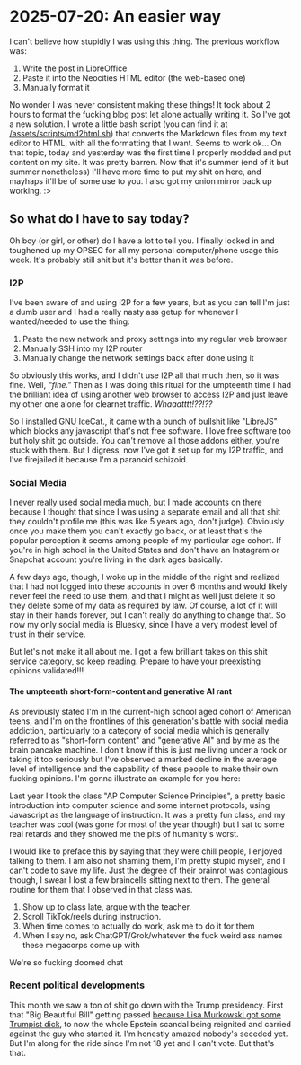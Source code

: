 2025-07-20: An easier way
========================

I can't believe how stupidly I was using this thing. The previous workflow was:

1. Write the post in LibreOffice
2. Paste it into the Neocities HTML editor (the web-based one)
3. Manually format it

No wonder I was never consistent making these things! It took about 2 hours to format the fucking blog post let alone actually writing it. So I've got a new solution. I wrote a little bash script (you can find it at [/assets/scripts/md2html.sh](../../../assets/scripts/md2html.sh)) that converts the Markdown files from my text editor to HTML, with all the formatting that I want. Seems to work ok... On that topic, today and yesterday was the first time I properly modded and put content on my site. It was pretty barren. Now that it's summer (end of it but summer nonetheless) I'll have more time to put my shit on here, and mayhaps it'll be of some use to you. I also got my onion mirror back up working. :>

## So what do I have to say today? 
Oh boy (or girl, or other) do I have a lot to tell you. I finally locked in and toughened up my OPSEC for all my personal computer/phone usage this week. It's probably still shit but it's better than it was before. 

### I2P
I've been aware of and using I2P for a few years, but as you can tell I'm just a dumb user and I had a really nasty ass getup for whenever I wanted/needed to use the thing:
1. Paste the new network and proxy settings into my regular web browser
2. Manually SSH into my I2P router
3. Manually change the network settings back after done using it

So obviously this works, and I didn't use I2P all that much then, so it was fine. Well, *"fine."* Then as I was doing this ritual for the umpteenth time I had the brilliant idea of using another web browser to access I2P and just leave my other one alone for clearnet traffic. *Whaaatttt!??!??*

So I installed GNU IceCat., it came with a bunch of bullshit like "LibreJS" which blocks any javascript that's not free software. I love free software too but holy shit go outside. You can't remove all those addons either, you're stuck with them. But I digress, now I've got it set up for my I2P traffic, and I've firejailed it because I'm a paranoid schizoid. 

### Social Media
I never really used social media much, but I made accounts on there because I thought that since I was using a separate email and all that shit they couldn't profile me (this was like 5 years ago, don't judge). Obviously once you make them you can't exactly go back, or at least that's the popular perception it seems among people of my particular age cohort. If you're in high school in the United States and don't have an Instagram or Snapchat account you're living in the dark ages basically.

A few days ago, though, I woke up in the middle of the night and realized that I had not logged into these accounts in over 6 months and would likely never feel the need to use them, and that I might as well just delete it so they delete some of my data as required by law. Of course, a lot of it will stay in their hands forever, but I can't really do anything to change that. So now my only social media is Bluesky, since I have a very modest level of trust in their service.

But let's not make it all about me. I got a few brilliant takes on this shit service category, so keep reading. Prepare to have your preexisting opinions validated!!!

#### The umpteenth short-form-content and generative AI rant

As previously stated I'm in the current-high school aged cohort of American teens, and I'm on the frontlines of this generation's battle with social media addiction, particularly to a category of social media which is generally referred to as "short-form content" and "generative AI" and by me as the brain pancake machine. I don't know if this is just me living under a rock or taking it too seriously but I've observed a marked decline in the average level of intelligence and the capability of these people to make their own fucking opinions. I'm gonna illustrate an example for you here:

Last year I took the class "AP Computer Science Principles", a pretty basic introduction into computer science and some internet protocols, using Javascript as the language of instruction. It was a pretty fun class, and my teacher was cool (was gone for most of the year though) but I sat to some real retards and they showed me the pits of humanity's worst.

I would like to preface this by saying that they were chill people, I enjoyed talking to them. I am also not shaming them, I'm pretty stupid myself, and I can't code to save my life. Just the degree of their brainrot was contagious though, I swear I lost a few braincells sitting next to them. The general routine for them that I observed in that class was.
1. Show up to class late, argue with the teacher.
2. Scroll TikTok/reels during instruction.
3. When time comes to actually do work, ask me to do it for them
4. When I say no, ask ChatGPT/Grok/whatever the fuck weird ass names these megacorps come up with

We're so fucking doomed chat

### Recent political developments
This month we saw a ton of shit go down with the Trump presidency. First that "Big Beautiful Bill" getting passed [because Lisa Murkowski got some Trumpist dick](https://www.politico.com/live-updates/2025/07/01/congress/lisa-murkowski-repulican-megabill-alaska-00435150), to now the whole Epstein scandal being reignited and carried against the guy who started it. I'm honestly amazed nobody's seceded yet. But I'm along for the ride since I'm not 18 yet and I can't vote. But that's that.